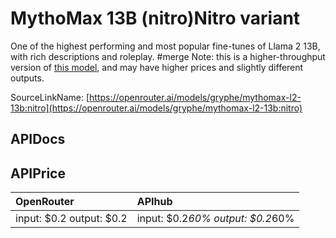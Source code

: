 # MythoMax 13B (nitro)Nitro variant

One of the highest performing and most popular fine-tunes of Llama 2 13B, with rich descriptions and roleplay. #merge
Note: this is a higher-throughput version of [this model](/models/gryphe/mythomax-l2-13b), and may have higher prices and slightly different outputs.

SourceLinkName: [https://openrouter.ai/models/gryphe/mythomax-l2-13b:nitro](https://openrouter.ai/models/gryphe/mythomax-l2-13b:nitro)

## APIDocs



## APIPrice

| OpenRouter | APIhub |
|:---|:---|
| input: $0.2 output: $0.2 | input: $0.2*60% output: $0.2*60% |
